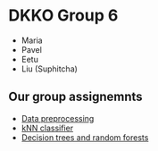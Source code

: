 # DKKO Group 6

- Maria
- Pavel
- Eetu
- Liu (Suphitcha)

## Our group assignemnts 

- [Data preprocessing](preprocessing/data_preprocessing.ipynb)
- [kNN classifier](knn_classifier/classifierHW.ipynb)
- [Decision trees and random forests](dtrees_rforests/DTree_RForest.ipynb)